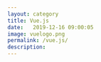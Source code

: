```yaml
---
layout: category
title: Vue.js
date:   2019-12-16 09:00:05 
image: vuelogo.png
permalink: /vue.js/
description: 
---
```

